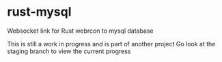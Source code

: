 # rust-mysql
Websocket link for Rust webrcon to mysql database

This is still a work in progress and is part of another project
Go look at the staging branch to view the current progress
